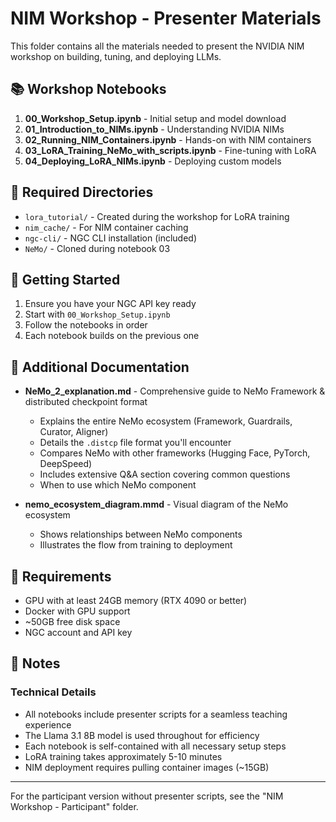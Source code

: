 # NIM Workshop - Presenter Materials

This folder contains all the materials needed to present the NVIDIA NIM workshop on building, tuning, and deploying LLMs.

## 📚 Workshop Notebooks

1. **00_Workshop_Setup.ipynb** - Initial setup and model download
2. **01_Introduction_to_NIMs.ipynb** - Understanding NVIDIA NIMs
3. **02_Running_NIM_Containers.ipynb** - Hands-on with NIM containers
4. **03_LoRA_Training_NeMo_with_scripts.ipynb** - Fine-tuning with LoRA
5. **04_Deploying_LoRA_NIMs.ipynb** - Deploying custom models

## 📁 Required Directories

- `lora_tutorial/` - Created during the workshop for LoRA training
- `nim_cache/` - For NIM container caching
- `ngc-cli/` - NGC CLI installation (included)
- `NeMo/` - Cloned during notebook 03

## 🚀 Getting Started

1. Ensure you have your NGC API key ready
2. Start with `00_Workshop_Setup.ipynb`
3. Follow the notebooks in order
4. Each notebook builds on the previous one

## 📖 Additional Documentation

- **NeMo_2_explanation.md** - Comprehensive guide to NeMo Framework & distributed checkpoint format
  - Explains the entire NeMo ecosystem (Framework, Guardrails, Curator, Aligner)
  - Details the `.distcp` file format you'll encounter
  - Compares NeMo with other frameworks (Hugging Face, PyTorch, DeepSpeed)
  - Includes extensive Q&A section covering common questions
  - When to use which NeMo component
  
- **nemo_ecosystem_diagram.mmd** - Visual diagram of the NeMo ecosystem
  - Shows relationships between NeMo components
  - Illustrates the flow from training to deployment

## 🔧 Requirements

- GPU with at least 24GB memory (RTX 4090 or better)
- Docker with GPU support
- ~50GB free disk space
- NGC account and API key

## 📝 Notes

### Technical Details

- All notebooks include presenter scripts for a seamless teaching experience
- The Llama 3.1 8B model is used throughout for efficiency
- Each notebook is self-contained with all necessary setup steps
- LoRA training takes approximately 5-10 minutes
- NIM deployment requires pulling container images (~15GB)

---

For the participant version without presenter scripts, see the "NIM Workshop - Participant" folder. 